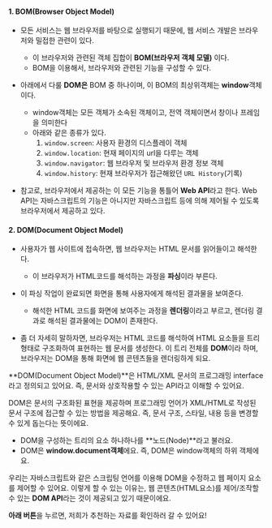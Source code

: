 
#### 1. BOM(Browser Object Model)

- 모든 서비스는 웹 브라우저를 바탕으로 실행되기 때문에, 웹 서비스 개발은 브라우저와 밀접한 관련이 있다.
	- 이 브라우저와 관련된 객체 집합이 **BOM(브라우저 객체 모델)** 이다.
	- BOM을 이용해서, 브라우저와 관련된 기능을 구성할 수 있다.

- 아래에서 다룰 **DOM은** BOM 중 하나이며, 이 BOM의 최상위객체는 **window**객체이다.
	- window객체는 모든 객체가 소속된 객체이고, 전역 객체이면서 창이나 프레임을 의미한다
	- 아래와 같은 종류가 있다.
		1. `window.screen`: 사용자 환경의 디스플레이 객체
		2. `window.location`: 현재 페이지의 url을 다루는 객체
		3. `window.navigator`: 웹 브라우저 및 브라우저 환경 정보 객체
		4. `window.history`: 현재 브라우저가 접근해왔던 `URL History`(기록)
   
- 참고로, 브라우저에서 제공하는 이 모든 기능을 통틀어 **Web API**라고 한다. Web API는 자바스크립트의 기능은 아니지만 자바스크립트 등에 의해 제어될 수 있도록 브라우저에서 제공하고 있다.


#### 2. DOM(Document Object Model)

- 사용자가 웹 사이트에 접속하면, 웹 브라우저는 HTML 문서를 읽어들이고 해석한다.
	- 이 브라우저가 HTML코드를 해석하는 과정을 **파싱**이라 부른다.

- 이 파싱 작업이 완료되면 화면을 통해 사용자에게 해석된 결과물을 보여준다.
	- 해석한 HTML 코드를 화면에 보여주는 과정을 **렌더링**이라고 부르고, 렌더링 결과로 해석된 결과물에는 DOM이 존재한다.

- 좀 더 자세히 말하자면, 브라우저는 HTML 코드를 해석하여 HTML 요소들을 트리 형태로 구조화하여 표현하는 웹 문서를 생성한다. 이 트리 전체를 **DOM**이라 하며, 브라우저는 DOM을 통해 화면에 웹 콘텐츠들을 렌더링하게 되요.

**DOM(Document Object Model)**은 HTML/XML 문서의 프로그래밍 interface라고 정의되고 있어요. 즉, 문서와 상호작용할 수 있는 API라고 이해할 수 있어요.

DOM은 문서의 구조화된 표현을 제공하며 프로그래밍 언어가 XML/HTML로 작성된 문서 구조에 접근할 수 있는 방법을 제공해요. 즉, 문서 구조, 스타일, 내용 등을 변경할 수 있게 돕는다는 뜻이에요.

- DOM을 구성하는 트리의 요소 하나하나를 **노드(Node)**라고 불러요.
- DOM은 **window.document객체**에요. 즉, DOM은 window객체의 하위 객체에요.

우리는 자바스크립트와 같은 스크립팅 언어를 이용해 DOM을 수정하고 웹 페이지 요소를 제어할 수 있어요. 이렇게 할 수 있는 이유는, 웹 콘텐츠(HTML요소)를 제어/조작할 수 있는 **DOM API**라는 것이 제공되고 있기 때문이에요.

**아래 버튼**을 누르면, 저희가 추천하는 자료를 확인하러 갈 수 있어요!